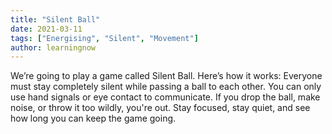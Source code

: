 ```yaml
---
title: "Silent Ball"
date: 2021-03-11
tags: ["Energising", "Silent", "Movement"]
author: learningnow
---
```


We’re going to play a game called Silent Ball. Here’s how it works: Everyone must stay completely silent while passing a ball to each other. You can only use hand signals or eye contact to communicate. If you drop the ball, make noise, or throw it too wildly, you're out. Stay focused, stay quiet, and see how long you can keep the game going.
